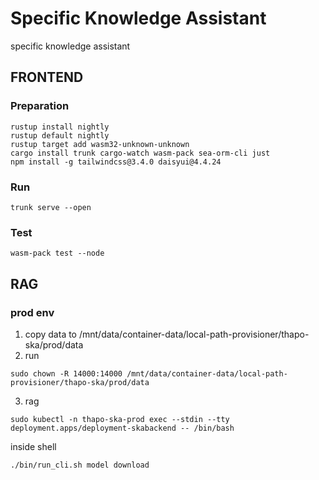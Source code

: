 # Specific Knowledge Assistant
specific knowledge assistant

## FRONTEND

### Preparation
```
rustup install nightly
rustup default nightly
rustup target add wasm32-unknown-unknown
cargo install trunk cargo-watch wasm-pack sea-orm-cli just
npm install -g tailwindcss@3.4.0 daisyui@4.4.24
```

### Run
```
trunk serve --open
```

### Test
```
wasm-pack test --node
```

## RAG

### prod env
1. copy data to /mnt/data/container-data/local-path-provisioner/thapo-ska/prod/data
2. run
```
sudo chown -R 14000:14000 /mnt/data/container-data/local-path-provisioner/thapo-ska/prod/data
```
3. rag
```
sudo kubectl -n thapo-ska-prod exec --stdin --tty deployment.apps/deployment-skabackend -- /bin/bash
```

inside shell
```
./bin/run_cli.sh model download
```